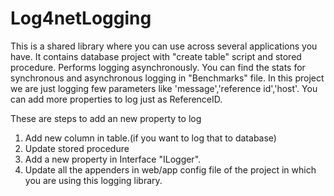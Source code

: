 # Log4netLogging

This is a shared library where you can use across several applications you have. 
It contains database project with "create table" script and stored procedure. 
Performs logging asynchronously.
You can find the stats for synchronous and asynchronous logging in "Benchmarks" file.
In this project we are just logging few parameters like 'message','reference id','host'. 
You can add more properties to log just as ReferenceID.


These are steps to add an new property to log

1. Add new column in table.(if you want to log that to database)
2. Update stored procedure
3. Add a new property in Interface "ILogger".
4. Update all the appenders in web/app config file of the project in which you are using this logging library.
 
